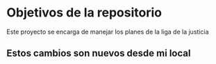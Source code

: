 # Objetivos de la repositorio

Este proyecto se encarga de manejar los planes de la liga de la justicia


## Estos cambios son nuevos desde mi local

